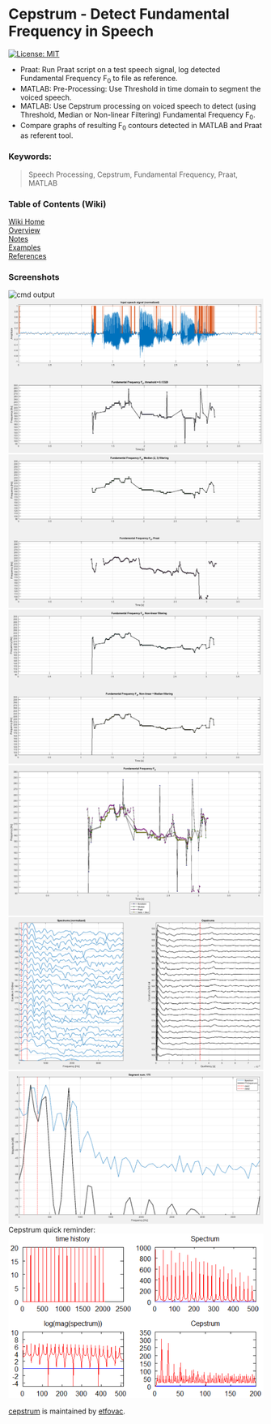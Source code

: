 # Cepstrum - Detect Fundamental Frequency in Speech
[![License: MIT](https://img.shields.io/badge/License-MIT-blue.svg)](https://github.com/etfovac/cepstrum/blob/main/LICENSE) 

* Praat: Run Praat script on a test speech signal, log detected Fundamental Frequency F<sub>0</sub> to file as reference. 
* MATLAB: Pre-Processing: Use Threshold in time domain to segment the voiced speech.  
* MATLAB: Use Cepstrum processing on voiced speech to detect (using Threshold, Median or Non-linear Filtering) Fundamental Frequency F<sub>0</sub>.  
* Compare graphs of resulting F<sub>0</sub> contours detected in MATLAB and Praat as referent tool. 

### Keywords:  
> Speech Processing, Cepstrum, Fundamental Frequency, Praat, MATLAB  

### Table of Contents (Wiki)
[Wiki Home](https://github.com/etfovac/cepstrum/wiki)  
[Overview](https://github.com/etfovac/cepstrum/wiki/Overview)  
[Notes](https://github.com/etfovac/cepstrum/wiki/Notes)  
[Examples](https://github.com/etfovac/cepstrum/wiki/Examples)  
[References](https://github.com/etfovac/cepstrum/wiki/References)  

### Screenshots 

<img src="./graphics/cmd output.png" alt="cmd output"> 
<img src="./graphics/Fig 1.png" alt="Fig 1"> 
<img src="./graphics/Fig 2.png" alt="Fig 2"> 
<img src="./graphics/Fig 3.png" alt="Fig 3"> 
<img src="./graphics/Fig 4.png" alt="Fig 4"> 
<img src="./graphics/Fig 5.png" alt="Fig 5"> 
<img src="./graphics/Fig 6.png" alt="Fig 6"> 
Cepstrum quick reminder:   
<img src="./graphics/Cepstrum_signal_analysis.png" alt="[Cepstrum_signal_analysis](https://en.wikipedia.org/wiki/Cepstrum#/media/File:Cepstrum_signal_analysis.png)">

[cepstrum](https://github.com/etfovac/cepstrum) is maintained by [etfovac](https://github.com/etfovac).
